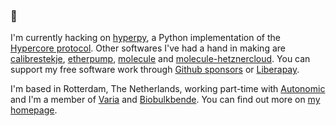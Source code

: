 ### :wave:

I'm currently hacking on [hyperpy](https://github.com/hyperpy), a Python implementation of the [Hypercore protocol](https://hypercore-protocol.org/). Other softwares I've had a hand in making are [calibrestekje](https://github.com/decentral1se/calibrestekje), [etherpump](https://git.vvvvvvaria.org/varia/etherpump), [molecule](https://github.com/ansible-community/molecule/) and [molecule-hetznercloud](https://github.com/ansible-community/molecule-hetznercloud). You can support my free software work through [Github sponsors](https://github.com/sponsors/decentral1se) or [Liberapay](https://liberapay.com/decentral1se).

I'm based in Rotterdam, The Netherlands, working part-time with [Autonomic]() and I'm a member of [Varia](https://varia.zone/) and [Biobulkbende](https://biobulkbende.org/). You can find out more on [my homepage](https://decentral1.se).
